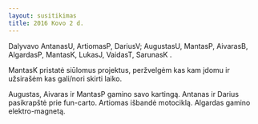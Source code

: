 ```yaml
---
layout: susitikimas
title: 2016 Kovo 2 d.
---
```

Dalyvavo AntanasU, ArtiomasP, DariusV; AugustasU, MantasP, AivarasB, AlgardasP, MantasK, LukasJ, VaidasT, SarunasK .


MantasK pristatė siūlomus projektus, peržvelgėm kas kam įdomu ir užsirašėm kas gali/nori skirti laiko.

Augustas, Aivaras ir MantasP gamino savo kartingą.
Antanas ir Darius pasikrapštė prie fun-carto.
Artiomas išbandė motociklą.
Algardas gamino elektro-magnetą.

